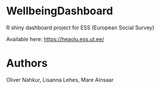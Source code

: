 # WellbeingDashboard
R shiny dashboard project for ESS (European Social Survey)

Available here: https://heaolu.ess.ut.ee/

# Authors
Oliver Nahkur, Lisanna Lehes, Mare Ainsaar
